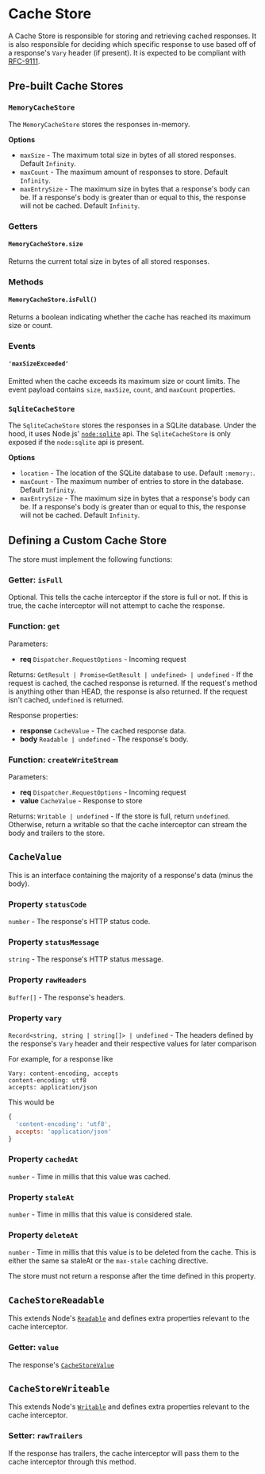 # Cache Store

A Cache Store is responsible for storing and retrieving cached responses.
It is also responsible for deciding which specific response to use based off of
a response's `Vary` header (if present). It is expected to be compliant with
[RFC-9111](https://www.rfc-editor.org/rfc/rfc9111.html).

## Pre-built Cache Stores

### `MemoryCacheStore`

The `MemoryCacheStore` stores the responses in-memory.

**Options**

- `maxSize` - The maximum total size in bytes of all stored responses. Default `Infinity`.
- `maxCount` - The maximum amount of responses to store. Default `Infinity`.
- `maxEntrySize` - The maximum size in bytes that a response's body can be. If a response's body is greater than or equal to this, the response will not be cached. Default `Infinity`.

### Getters

#### `MemoryCacheStore.size`

Returns the current total size in bytes of all stored responses.

### Methods

#### `MemoryCacheStore.isFull()`

Returns a boolean indicating whether the cache has reached its maximum size or count.

### Events

#### `'maxSizeExceeded'`

Emitted when the cache exceeds its maximum size or count limits. The event payload contains `size`, `maxSize`, `count`, and `maxCount` properties.


### `SqliteCacheStore`

The `SqliteCacheStore` stores the responses in a SQLite database.
Under the hood, it uses Node.js' [`node:sqlite`](https://nodejs.org/api/sqlite.html) api.
The `SqliteCacheStore` is only exposed if the `node:sqlite` api is present.

**Options**

- `location` - The location of the SQLite database to use. Default `:memory:`.
- `maxCount` - The maximum number of entries to store in the database. Default `Infinity`.
- `maxEntrySize` - The maximum size in bytes that a response's body can be. If a response's body is greater than or equal to this, the response will not be cached. Default `Infinity`.

## Defining a Custom Cache Store

The store must implement the following functions:

### Getter: `isFull`

Optional. This tells the cache interceptor if the store is full or not. If this is true,
the cache interceptor will not attempt to cache the response.

### Function: `get`

Parameters:

* **req** `Dispatcher.RequestOptions` - Incoming request

Returns: `GetResult | Promise<GetResult | undefined> | undefined` - If the request is cached, the cached response is returned. If the request's method is anything other than HEAD, the response is also returned.
If the request isn't cached, `undefined` is returned.

Response properties:

* **response** `CacheValue` - The cached response data.
* **body** `Readable | undefined` - The response's body.

### Function: `createWriteStream`

Parameters:

* **req** `Dispatcher.RequestOptions` - Incoming request
* **value** `CacheValue` - Response to store

Returns: `Writable | undefined` - If the store is full, return `undefined`. Otherwise, return a writable so that the cache interceptor can stream the body and trailers to the store.

## `CacheValue`

This is an interface containing the majority of a response's data (minus the body).

### Property `statusCode`

`number` - The response's HTTP status code.

### Property `statusMessage`

`string` - The response's HTTP status message.

### Property `rawHeaders`

`Buffer[]` - The response's headers.

### Property `vary`

`Record<string, string | string[]> | undefined` - The headers defined by the response's `Vary` header
and their respective values for later comparison

For example, for a response like
```
Vary: content-encoding, accepts
content-encoding: utf8
accepts: application/json
```

This would be
```js
{
  'content-encoding': 'utf8',
  accepts: 'application/json'
}
```

### Property `cachedAt`

`number` - Time in millis that this value was cached.

### Property `staleAt`

`number` - Time in millis that this value is considered stale.

### Property `deleteAt`

`number` - Time in millis that this value is to be deleted from the cache. This
is either the same sa staleAt or the `max-stale` caching directive.

The store must not return a response after the time defined in this property.

## `CacheStoreReadable`

This extends Node's [`Readable`](https://nodejs.org/api/stream.html#class-streamreadable)
and defines extra properties relevant to the cache interceptor.

### Getter: `value`

The response's [`CacheStoreValue`](/docs/docs/api/CacheStore.md#cachestorevalue)

## `CacheStoreWriteable`

This extends Node's [`Writable`](https://nodejs.org/api/stream.html#class-streamwritable)
and defines extra properties relevant to the cache interceptor.

### Setter: `rawTrailers`

If the response has trailers, the cache interceptor will pass them to the cache
interceptor through this method.
